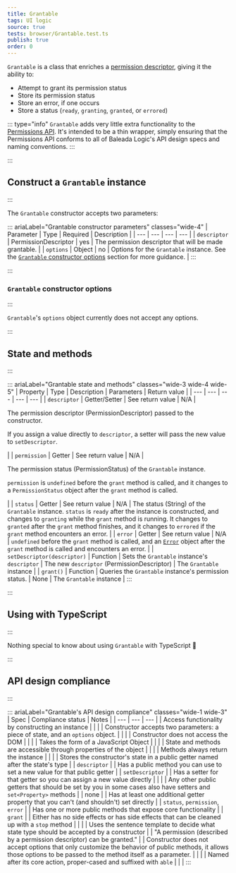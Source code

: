 ```yaml
---
title: Grantable
tags: UI logic
source: true
tests: browser/Grantable.test.ts
publish: true
order: 0
---
```


`Grantable` is a class that enriches a [permission descriptor](https://developer.mozilla.org/en-US/docs/Web/API/Permissions/query#parameters), giving it the ability to:
- Attempt to grant its permission status
- Store its permission status
- Store an error, if one occurs
- Store a status (`ready`, `granting`, `granted`, or `errored`)


::: type="info"
`Grantable` adds very little extra functionality to the [Permissions API](https://developer.mozilla.org/en-US/docs/Web/API/Permissions). It's intended to be a thin wrapper, simply ensuring that the Permissions API conforms to all of Baleada Logic's API design specs and naming conventions.
:::


:::
## Construct a `Grantable` instance
:::

The `Grantable` constructor accepts two parameters:

::: ariaLabel="Grantable constructor parameters" classes="wide-4"
| Parameter | Type | Required | Description |
| --- | --- | --- | --- |
| `descriptor` | PermissionDescriptor | yes | The permission descriptor that will be made grantable. |
| `options` | Object | no | Options for the `Grantable` instance. See the [`Grantable` constructor options](#Grantable-constructor-options) section for more guidance. |
:::


:::
### `Grantable` constructor options
:::

`Grantable`'s `options` object currently does not accept any options.


:::
## State and methods
:::

::: ariaLabel="Grantable state and methods" classes="wide-3 wide-4 wide-5"
| Property | Type | Description | Parameters | Return value |
| --- | --- | --- | --- | --- |
| `descriptor` | Getter/Setter | See return value | N/A | <p>The permission descriptor (PermissionDescriptor) passed to the constructor.</p><p>If you assign a value directly to `descriptor`, a setter will pass the new value to `setDescriptor`.</p> |
| `permission` | Getter | See return value | N/A | <p>The permission status (PermissionStatus) of the `Grantable` instance.</p><p>`permission` is `undefined` before the `grant` method is called, and it changes to a `PermissionStatus` object after the `grant` method is called.</p> |
| `status` | Getter | See return value | N/A | The status (String) of the `Grantable` instance. `status` is `ready` after the instance is constructed, and changes to `granting` while the `grant` method is running. It changes to `granted` after the `grant` method finishes, and it changes to `errored` if the `grant` method encounters an error. |
| `error` | Getter | See return value | N/A | `undefined` before the `grant` method is called, and an [`Error`](https://developer.mozilla.org/en-US/docs/Web/JavaScript/Reference/Errors) object after the `grant` method is called and encounters an error. |
| `setDescriptor(descriptor)` | Function | Sets the `Grantable` instance's `descriptor` | The new `descriptor` (PermissionDescriptor) | The `Grantable` instance |
| `grant()` | Function | Queries the `Grantable` instance's permission status. | None | The `Grantable` instance |
:::


:::
## Using with TypeScript
:::

Nothing special to know about using `Grantable` with TypeScript 🚀


:::
## API design compliance
:::

::: ariaLabel="Grantable's API design compliance"  classes="wide-1 wide-3"
| Spec | Compliance status | Notes |
| --- | --- | --- |
| Access functionality by constructing an instance | <BrandApiDesignSpecCheckmark /> |  |
| Constructor accepts two parameters: a piece of state, and an `options` object. | <BrandApiDesignSpecCheckmark /> |  |
| Constructor does not access the DOM | <BrandApiDesignSpecCheckmark /> |  |
| Takes the form of a JavaScript Object | <BrandApiDesignSpecCheckmark /> |  |
| State and methods are accessible through properties of the object | <BrandApiDesignSpecCheckmark /> |  |
| Methods always return the instance | <BrandApiDesignSpecCheckmark /> |  |
| Stores the constructor's state in a public getter named after the state's type | <BrandApiDesignSpecCheckmark /> | `descriptor`  |
| Has a public method you can use to set a new value for that public getter | <BrandApiDesignSpecCheckmark /> | `setDescriptor` |
| Has a setter for that getter so you can assign a new value directly | <BrandApiDesignSpecCheckmark /> |  |
| Any other public getters that should be set by you in some cases also have setters and `set<Property>` methods | <BrandApiDesignSpecCheckmark /> | none |
| Has at least one additional getter property that you can't (and shouldn't) set directly | <BrandApiDesignSpecCheckmark /> | `status`, `permission`, `error` |
| Has one or more public methods that expose core functionality | <BrandApiDesignSpecCheckmark /> | `grant` |
| Either has no side effects or has side effects that can be cleaned up with a `stop` method | <BrandApiDesignSpecCheckmark /> |  |
| Uses the sentence template to decide what state type should be accepted by a constructor | <BrandApiDesignSpecCheckmark /> | "A permission (described by a permission descriptor) can be granted." |
| Constructor does not accept options that only customize the behavior of public methods, it allows those options to be passed to the method itself as a parameter. | <BrandApiDesignSpecCheckmark /> | |
| Named after its core action, proper-cased and suffixed with `able` | <BrandApiDesignSpecCheckmark /> | |
:::
